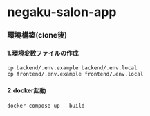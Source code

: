 # negaku-salon-app
### 環境構築(clone後)
#### 1.環境変数ファイルの作成
```
cp backend/.env.example backend/.env.local
cp frontend/.env.example frontend/.env.local
```
#### 2.docker起動
```
docker-compose up --build
```

